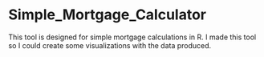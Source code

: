 # Simple_Mortgage_Calculator

This tool is designed for simple mortgage calculations in R. I made this tool so I could create some visualizations with the data produced.
